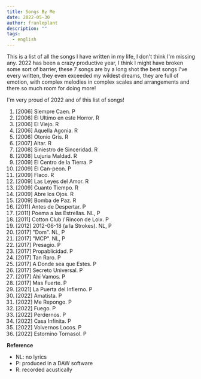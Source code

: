 ```yaml
---
title: Songs By Me
date: 2022-05-30
author: franleplant
description: ""
tags:
  - english
---
```


This is a list of all the songs I have written in my life, I don't think I'm missing any.
2022 has been a crazy productive year, I think I might have broken some sort of barrier, these 7
songs are by a long shot the best songs I've every written, they even exceeded my wildest dreams, they
are full of emotion, with complex melodies in complex scales and arrangements and there so much room for doing more!

I'm very proud of 2022 and of this list of songs!

1. [2006] Siempre Caen. P
1. [2006] El Ultimo en este Horror. R
1. [2006] El Viejo. R
1. [2006] Aquella Agonia. R
1. [2006] Otonio Gris. R
1. [2007] Altar. R
1. [2008] Siniestro de Sinceridad. R
1. [2008] Lujuria Maldad. R
1. [2009] El Centro de la Tierra. P
1. [2009] El Can-peon. P
1. [2009] Flaco. R
1. [2009] Las Leyes del Amor. R
1. [2009] Cuanto Tiempo. R
1. [2009] Abre los Ojos. R
1. [2009] Bomba de Paz. R
1. [2011] Antes de Despertar. P
1. [2011] Poema a las Estrellas. NL, P
1. [2011] Cotton Club / Rincon de Loix. P
1. [2012] 2012-06-18 (a la Strokes). NL, P
1. [2017] "Dom". NL, P
1. [2017] "MCP". NL, P
1. [2017] Presagio. P
1. [2017] Propablicidad. P
1. [2017] Tan Raro. P
1. [2017] A Donde sea que Estes. P
1. [2017] Secreto Universal. P
1. [2017] Ahi Vamos. P
1. [2017] Mas Fuerte. P
1. [2021] La Puerta del Infierno. P
1. [2022] Amatista. P
1. [2022] Me Repongo. P
1. [2022] Fuego. P
1. [2022] Perdernos. P
1. [2022] Casa Infinita. P
1. [2022] Volvernos Locos. P
1. [2022] Estornino Tornasol. P

**Reference**

- NL: no lyrics
- P: produced in a DAW software
- R: recorded acustically

<!--
I have recently identified that in the background of my life I have been pretty consistently a musian at heart,
a composer, a producer, an artist, which is pretty funny when I think of it since I haven't made any great efforts
to be that, I had taken very little clases during my 15 year career and I have taken the whole thing without much seriousness.

It is indeed funny how life has some messages to give if one is ready to listen to them.

This is a list of all the songs I have composed over the years,some of them are crap, some of them are lost and not in this list, some of them are incomplete but
some of them I really love and I see potential in myself.
So my plan is to start taking this whole "music" thing more seriously,
I am buying equipment, books and setting myself some time periodically to just sit down and do music whatever that might be.

Some songs early on had just a touch of madness and naivity and horniness and crazyness of my past self that really show how
much potential I have if I just believe in myself for a minute, so take a page out of your own book and move on!

"Lujuria Maldad" was probably the first time I was proud of my work, that song is pretty fun, it uses strange harmonics and
it even switches from 4/4 to 3/4 at the end.

"El can-peon" a word play with the word "Campeon" (champion) and "Can Peon" (dog pawn) is a song about a friend that just did too much
coke for its own sake and was "lost" by it, a tragedy rock about real life. Musically it is a simple song but it already carries
some of the things I like call "my own" which is a very bold statement on it self.

There's a huge jump in quality over 2017, all the songs that have title and lyrics are only missing marketing and a more experienced
productor to be released as proper songs in a proper EP. In here I started noticing my serious lack of producing experience but also
my lack of musical ability to deliver good takes in short time (now a days I just gave up and I do 30 takes and them comp them out, which
seems to work although it is a serious amount of work). "Tan Raro" is a clear example of that, I love that song but I couldn't get it to
sound like a killer hit, although I believe it does have the potential to be one. I might even produce it again sometime.
At this time I also started to play with harmonized voices and auto-tune which I went completely overboard with in "Mas Fuerte", although I really
like the final product.

On 2021 I just vomitted "La Puerta del Infierno" in like a session or two, notice how much time I spent not doing music, but music seemed
to find a way and I just wrote that song in a heartbit, with riffs, choruses, lyrics, everything, the rest of time I just spent ironing it out and
making sure that the production value was as top notch as I can provide (hey producing is though!).


As I write this summary I am producing and composing "Amatista", a slow melancholic abstract song in 6/8 (or 3/4), which is something I wanted to make for a long time,
I am also finishing the production of "El Can-Peon". Yes, it is a song I composed on 2009 but now I am producing it, although I did made a attempt at producing it in 2017.
I alwaws struglled to translate that song from its original one guitar acustic version into a full blown rock band production but I've seem to cracked that at some point
in 2017 and now I am just refining that original design.

-->
